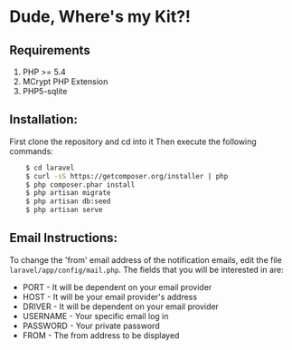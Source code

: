 # Dude, Where's my Kit?! 

## Requirements

1. PHP >= 5.4
2. MCrypt PHP Extension
3. PHP5-sqlite

## Installation:

First clone the repository and cd into it  Then execute the following commands:
```bash
    $ cd laravel
    $ curl -sS https://getcomposer.org/installer | php
    $ php composer.phar install
    $ php artisan migrate
    $ php artisan db:seed
    $ php artisan serve
```
## Email Instructions: 

To change the 'from' email address of the notification emails, edit the file `laravel/app/config/mail.php`. The fields that you will be interested in are:
 * PORT - It will be dependent on your email provider
 * HOST - It will be your email provider's address
 * DRIVER - It will be dependent on your email provider
 * USERNAME - Your specific email log in
 * PASSWORD - Your private password
 * FROM - The from address to be displayed
